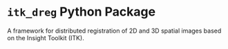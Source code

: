 # `itk_dreg` Python Package

A framework for distributed registration of 2D and 3D spatial images based on the Insight Toolkit (ITK).
